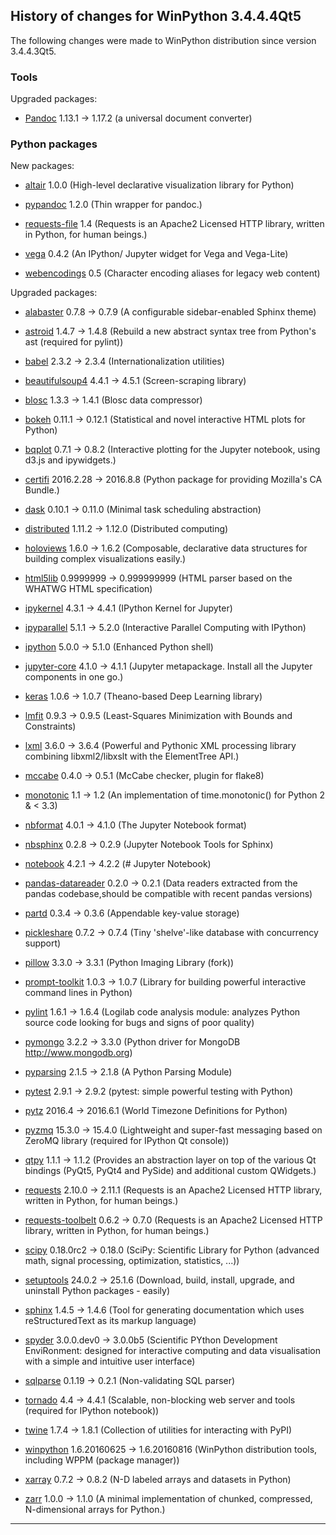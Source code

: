 ﻿## History of changes for WinPython 3.4.4.4Qt5

The following changes were made to WinPython distribution since version 3.4.4.3Qt5.

### Tools

Upgraded packages:

  * [Pandoc](http://pandoc.org/) 1.13.1 → 1.17.2 (a universal document converter)

### Python packages

New packages:

  * [altair](http://pypi.python.org/pypi/altair) 1.0.0 (High-level declarative visualization library for Python)
  * [pypandoc](http://pypi.python.org/pypi/pypandoc) 1.2.0 (Thin wrapper for pandoc.)
  * [requests-file](http://pypi.python.org/pypi/requests-file) 1.4 (Requests is an Apache2 Licensed HTTP library, written in Python, for human beings.)
  * [vega](http://pypi.python.org/pypi/vega) 0.4.2 (An IPython/ Jupyter widget for Vega and Vega-Lite)
  * [webencodings](http://pypi.python.org/pypi/webencodings) 0.5 (Character encoding aliases for legacy web content)

Upgraded packages:

  * [alabaster](http://pypi.python.org/pypi/alabaster) 0.7.8 → 0.7.9 (A configurable sidebar-enabled Sphinx theme)
  * [astroid](http://pypi.python.org/pypi/astroid) 1.4.7 → 1.4.8 (Rebuild a new abstract syntax tree from Python's ast (required for pylint))
  * [babel](http://pypi.python.org/pypi/babel) 2.3.2 → 2.3.4 (Internationalization utilities)
  * [beautifulsoup4](http://pypi.python.org/pypi/beautifulsoup4) 4.4.1 → 4.5.1 (Screen-scraping library)
  * [blosc](http://pypi.python.org/pypi/blosc) 1.3.3 → 1.4.1 (Blosc data compressor)
  * [bokeh](http://pypi.python.org/pypi/bokeh) 0.11.1 → 0.12.1 (Statistical and novel interactive HTML plots for Python)
  * [bqplot](http://pypi.python.org/pypi/bqplot) 0.7.1 → 0.8.2 (Interactive plotting for the Jupyter notebook, using d3.js and ipywidgets.)
  * [certifi](http://pypi.python.org/pypi/certifi) 2016.2.28 → 2016.8.8 (Python package for providing Mozilla's CA Bundle.)
  * [dask](http://pypi.python.org/pypi/dask) 0.10.1 → 0.11.0 (Minimal task scheduling abstraction)
  * [distributed](http://pypi.python.org/pypi/distributed) 1.11.2 → 1.12.0 (Distributed computing)
  * [holoviews](http://pypi.python.org/pypi/holoviews) 1.6.0 → 1.6.2 (Composable, declarative data structures for building complex visualizations easily.)
  * [html5lib](http://pypi.python.org/pypi/html5lib) 0.9999999 → 0.999999999 (HTML parser based on the WHATWG HTML specification)
  * [ipykernel](http://pypi.python.org/pypi/ipykernel) 4.3.1 → 4.4.1 (IPython Kernel for Jupyter)
  * [ipyparallel](http://pypi.python.org/pypi/ipyparallel) 5.1.1 → 5.2.0 (Interactive Parallel Computing with IPython)
  * [ipython](http://pypi.python.org/pypi/ipython) 5.0.0 → 5.1.0 (Enhanced Python shell)
  * [jupyter-core](http://pypi.python.org/pypi/jupyter-core) 4.1.0 → 4.1.1 (Jupyter metapackage. Install all the Jupyter components in one go.)
  * [keras](http://pypi.python.org/pypi/keras) 1.0.6 → 1.0.7 (Theano-based Deep Learning library)
  * [lmfit](http://pypi.python.org/pypi/lmfit) 0.9.3 → 0.9.5 (Least-Squares Minimization with Bounds and Constraints)
  * [lxml](http://pypi.python.org/pypi/lxml) 3.6.0 → 3.6.4 (Powerful and Pythonic XML processing library combining libxml2/libxslt with the ElementTree API.)
  * [mccabe](http://pypi.python.org/pypi/mccabe) 0.4.0 → 0.5.1 (McCabe checker, plugin for flake8)
  * [monotonic](http://pypi.python.org/pypi/monotonic) 1.1 → 1.2 (An implementation of time.monotonic() for Python 2 & < 3.3)
  * [nbformat](http://pypi.python.org/pypi/nbformat) 4.0.1 → 4.1.0 (The Jupyter Notebook format)
  * [nbsphinx](http://pypi.python.org/pypi/nbsphinx) 0.2.8 → 0.2.9 (Jupyter Notebook Tools for Sphinx)
  * [notebook](http://pypi.python.org/pypi/notebook) 4.2.1 → 4.2.2 (# Jupyter Notebook)
  * [pandas-datareader](http://pypi.python.org/pypi/pandas-datareader) 0.2.0 → 0.2.1 (Data readers extracted from the pandas codebase,should be compatible with recent pandas versions)
  * [partd](http://pypi.python.org/pypi/partd) 0.3.4 → 0.3.6 (Appendable key-value storage)
  * [pickleshare](http://pypi.python.org/pypi/pickleshare) 0.7.2 → 0.7.4 (Tiny 'shelve'-like database with concurrency support)
  * [pillow](http://pypi.python.org/pypi/pillow) 3.3.0 → 3.3.1 (Python Imaging Library (fork))
  * [prompt-toolkit](http://pypi.python.org/pypi/prompt-toolkit) 1.0.3 → 1.0.7 (Library for building powerful interactive command lines in Python)
  * [pylint](http://www.logilab.org/project/pylint) 1.6.1 → 1.6.4 (Logilab code analysis module: analyzes Python source code looking for bugs and signs of poor quality)
  * [pymongo](http://pypi.python.org/pypi/pymongo) 3.2.2 → 3.3.0 (Python driver for MongoDB <http://www.mongodb.org>)
  * [pyparsing](http://pyparsing.wikispaces.com/) 2.1.5 → 2.1.8 (A Python Parsing Module)
  * [pytest](http://pypi.python.org/pypi/pytest) 2.9.1 → 2.9.2 (pytest: simple powerful testing with Python)
  * [pytz](http://pypi.python.org/pypi/pytz) 2016.4 → 2016.6.1 (World Timezone Definitions for Python)
  * [pyzmq](http://pypi.python.org/pypi/pyzmq) 15.3.0 → 15.4.0 (Lightweight and super-fast messaging based on ZeroMQ library (required for IPython Qt console))
  * [qtpy](http://pypi.python.org/pypi/qtpy) 1.1.1 → 1.1.2 (Provides an abstraction layer on top of the various Qt bindings (PyQt5, PyQt4 and PySide) and additional custom QWidgets.)
  * [requests](http://pypi.python.org/pypi/requests) 2.10.0 → 2.11.1 (Requests is an Apache2 Licensed HTTP library, written in Python, for human beings.)
  * [requests-toolbelt](http://pypi.python.org/pypi/requests-toolbelt) 0.6.2 → 0.7.0 (Requests is an Apache2 Licensed HTTP library, written in Python, for human beings.)
  * [scipy](http://www.scipy.org) 0.18.0rc2 → 0.18.0 (SciPy: Scientific Library for Python (advanced math, signal processing, optimization, statistics, ...))
  * [setuptools](http://pypi.python.org/pypi/setuptools) 24.0.2 → 25.1.6 (Download, build, install, upgrade, and uninstall Python packages - easily)
  * [sphinx](http://pypi.python.org/pypi/sphinx) 1.4.5 → 1.4.6 (Tool for generating documentation which uses reStructuredText as its markup language)
  * [spyder](http://pypi.python.org/pypi/spyder) 3.0.0.dev0 → 3.0.0b5 (Scientific PYthon Development EnviRonment: designed for interactive computing and data visualisation with a simple and intuitive user interface)
  * [sqlparse](http://pypi.python.org/pypi/sqlparse) 0.1.19 → 0.2.1 (Non-validating SQL parser)
  * [tornado](http://pypi.python.org/pypi/tornado) 4.4 → 4.4.1 (Scalable, non-blocking web server and tools (required for IPython notebook))
  * [twine](http://pypi.python.org/pypi/twine) 1.7.4 → 1.8.1 (Collection of utilities for interacting with PyPI)
  * [winpython](http://winpython.github.io/) 1.6.20160625 → 1.6.20160816 (WinPython distribution tools, including WPPM (package manager))
  * [xarray](http://pypi.python.org/pypi/xarray) 0.7.2 → 0.8.2 (N-D labeled arrays and datasets in Python)
  * [zarr](http://pypi.python.org/pypi/zarr) 1.0.0 → 1.1.0 (A minimal implementation of chunked, compressed, N-dimensional arrays for Python.)

* * *
